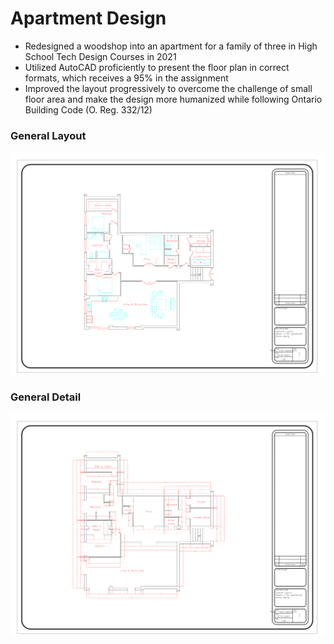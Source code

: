 # Apartment Design 

* Redesigned a woodshop into an apartment for a family of three in High School Tech Design Courses in 2021
* Utilized AutoCAD proficiently to present the floor plan in correct formats, which receives a 95% in the assignment 
* Improved the layout progressively to overcome the challenge of small floor area and make the design more humanized while following Ontario Building Code (O. Reg. 332/12) 
### General Layout 
![General Layout](./General%20Layout.png)

### General Detail 
![General Detail](./General%20Detail.png)